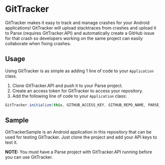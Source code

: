 # GitTracker

GitTracker makes it easy to track and manage crashes for your Android applications! GitTracker will upload stacktraces from crashes and upload it to Parse (requires GitTracker.API) and automatically create a GitHub issue for that crash so developers working on the same project can easily collaborate when fixing crashes.

## Usage

Using GitTracker is as simple as adding 1 line of code to your ```Application``` class.

1. Clone GitTracker.API and push it to your Parse project.
2. Create an access token for GitTracker to access your repository.
3. Add the following line of code to your ```Application``` class:
```java
GitTracker.initialize(this, GITHUB_ACCESS_KEY, GITHUB_REPO_NAME, PARSE_APP_ID, PARSE_CLIENT_ID);
```

## Sample

GitTrackerSample is an Android application in this repository that can be used for testing GitTracker. Just clone the project and add your API keys to test it. 

**NOTE:**
You must have a Parse project with GitTracker.API running before you can use GitTracker.
